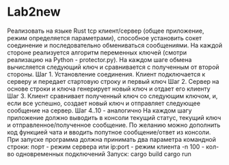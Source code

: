 # Lab2new
Реализовать на языке Rust tcp клиент/сервер (общее приложение, режим определяется параметрами), способное установить сокет соединение и последовательно обмениваться сообщениями. На каждой стороне реализуется алгоритм переменных ключей (смотри реализацию на Python - protector.py). На каждом шаге обмена вычисляется следующий ключ и сравнивается с полученным от второй стороны. Шаг 1. Установление соединения. Клиент подключается к серверу и передает стартовую строку и первый ключ Шаг 2. Сервер на основе строки и ключа генерирует новый ключ и отдает его клиенту Шаг 3. Клиент сравнивает полученный ключ со следующим ключом, и, если все успешно, создает новый ключ и отправляет следующее сообщение на сервер. Шаг 4..10 - аналогично На каждом шагу приложение должно выводить в консоли текущий статус, текущий ключ и отправленное/полученное сообщение. По желанию можно дополнить код функцией чата и вводить попутное сообщение/ответ из консоли. При запуске программа должна принимать два параметра командной строки:  порт - режим сервера или ip:port - режим клиента -n 100 - кол-во одновременных подключений Запуск: cargo build cargo run
